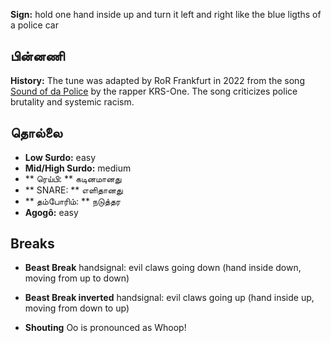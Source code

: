 **Sign:** hold one hand inside up and turn it left and right like the blue
ligths of a police car

## பின்னணி

**History:** The tune was adapted by RoR Frankfurt in 2022 from the song [Sound
of da Police](https://en.wikipedia.org/wiki/Sound_of_da_Police) by the rapper
KRS-One. The song criticizes police brutality and systemic racism.

## தொல்லை

* **Low Surdo:** easy
* **Mid/High Surdo:** medium
* ** ரெய்பி: ** கடினமானது
* ** SNARE: ** எளிதானது
* ** தம்போரிம்: ** நடுத்தர
* **Agogô:** easy

## Breaks

* **Beast Break** handsignal: evil claws going down (hand inside down, moving
  from up to down)
* **Beast Break inverted** handsignal: evil claws going up (hand inside up,
  moving from down to up)

* **Shouting** Oo is pronounced as Whoop!
